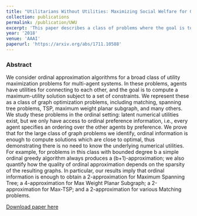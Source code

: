```yaml
---
title: "Utilitarians Without Utilities: Maximizing Social Welfare for Graph Problems using only Ordinal Preferences"
collection: publications
permalink: /publication/UWU
excerpt: 'This paper describes a class of problems where the goal is to form a subgraph from the edges of a graph, subject to a set of constraints, such that the sum of edge weights is maximized. The key difficulty is that the edge weights are unknown.'
year: '2018'
venue: 'AAAI'
paperurl: 'https://arxiv.org/abs/1711.10588'
---
```



### Abstract
We consider ordinal approximation algorithms for a broad class of utility maximization problems for multi-agent systems. In these problems, agents have utilities for connecting to each other, and the goal is to compute a maximum-utility solution subject to a set of constraints. We represent these as a class of graph optimization problems, including matching, spanning tree problems, TSP, maximum weight planar subgraph, and many others. We study these problems in the ordinal setting: latent numerical utilities exist, but we only have access to ordinal preference information, i.e., every agent specifies an ordering over the other agents by preference. We prove that for the large class of graph problems we identify, ordinal information is enough to compute solutions which are close to optimal, thus demonstrating there is no need to know the underlying numerical utilities. For example, for problems in this class with bounded degree b a simple ordinal greedy algorithm always produces a (b+1)-approximation; we also quantify how the quality of ordinal approximation depends on the sparsity of the resulting graphs. In particular, our results imply that ordinal information is enough to obtain a 2-approximation for Maximum Spanning Tree; a 4-approximation for Max Weight Planar Subgraph; a 2-approximation for Max-TSP; and a 2-approximation for various Matching problems.

[Download paper here](https://arxiv.org/pdf/1711.10588.pdf)
